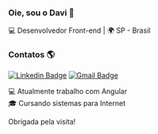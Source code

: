 ### Oie, sou o Davi 👋

💻 Desenvolvedor Front-end | 🌍 SP - Brasil

### Contatos 🌎
[![Linkedin Badge](https://img.shields.io/badge/-DaviBatista-blue?style=flat-square&logo=Linkedin&logoColor=white&link=https://www.linkedin.com/in/davi-batista-452a08176)](https://www.linkedin.com/in/davi-batista-452a08176)
[![Gmail Badge](https://img.shields.io/badge/-davibatista.gb@gmail.com-c14438?style=flat-square&logo=Gmail&logoColor=white&link=mailto:davibatista.gb@gmail.com)](mailto:davibatista.gb@gmail.com)

💻 Atualmente trabalho com Angular <br>
🎓 Cursando sistemas para Internet<br>

Obrigada pela visita!
